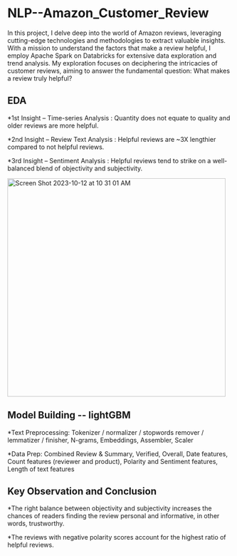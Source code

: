 # NLP--Amazon_Customer_Review

In this project, I delve deep into the world of Amazon reviews, leveraging cutting-edge technologies and methodologies to extract valuable insights. With a mission to understand the factors that make a review helpful, I employ Apache Spark on Databricks for extensive data exploration and trend analysis. My exploration focuses on deciphering the intricacies of customer reviews, aiming to answer the fundamental question: What makes a review truly helpful?

## EDA
*1st Insight – Time-series Analysis : Quantity does not equate to quality and older reviews are more helpful. ​

*2nd Insight – Review Text Analysis ​: Helpful reviews are ~3X lengthier compared to not helpful reviews​.

*3rd Insight – Sentiment Analysis​ : Helpful reviews tend to strike on  a well-balanced blend of objectivity and subjectivity.

<img width="490" alt="Screen Shot 2023-10-12 at 10 31 01 AM" src="https://github.com/GraceLiruohan/NLP--Amazon_Customer_Review/assets/139920767/12d3ef9c-2a69-41d1-9330-21ac3479faea">

## Model Building -- lightGBM

*Text Preprocessing:​ Tokenizer / normalizer / stopwords remover / lemmatizer / finisher​, N-grams​, Embeddings​, Assembler​, Scaler ​

*Data Prep:​ Combined Review & Summary​, Verified, Overall​, Date features​, Count features (reviewer and product)​, Polarity and Sentiment features​, Length of text features​

## Key Observation and Conclusion

*The right balance between objectivity and subjectivity increases the chances of readers finding the review personal and informative, in other words, trustworthy. 

*The reviews with negative polarity scores account for the highest ratio of helpful reviews. 


